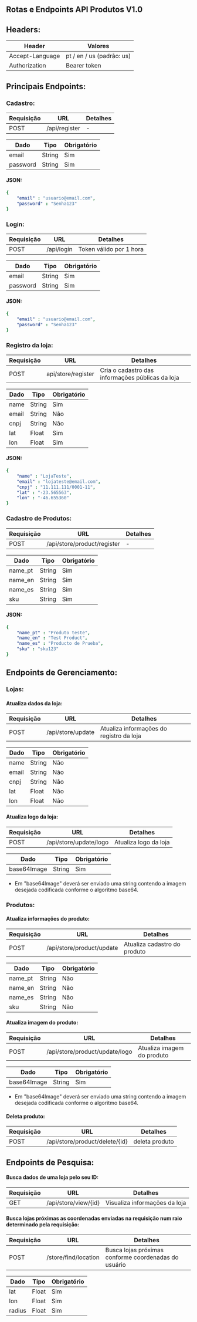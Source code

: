 
## Rotas e Endpoints API Produtos V1.0

## Headers:
| Header | Valores |
| --- | --- |
| Accept-Language | pt / en / us (padrão: us)
| Authorization | Bearer token

## Principais Endpoints:

### Cadastro:
| Requisição | URL | Detalhes |
| --- | --- | --- |
| POST | /api/register | - |

| Dado | Tipo | Obrigatório |
| --- | --- | --- |
| email | String | Sim |
| password | String | Sim |

#### JSON: 
```yaml
{
    "email" : "usuario@email.com",
    "password" : "Senha123"
}
```

### Login:
| Requisição | URL | Detalhes |
| --- | --- | --- |
| POST | /api/login | Token válido por 1 hora |

| Dado | Tipo | Obrigatório |
| --- | --- | --- |
| email | String | Sim |
| password | String | Sim |

#### JSON: 
```yaml
{
    "email" : "usuario@email.com",
    "password" : "Senha123"
}
```

### Registro da loja:
| Requisição | URL | Detalhes |
| --- | --- | --- |
| POST | api/store/register | Cria o cadastro das informações públicas da loja |

| Dado | Tipo | Obrigatório |
| --- | --- | --- |
| name | String | Sim |
| email | String | Não |
| cnpj | String | Não |
| lat | Float | Sim |
| lon | Float | Sim |

#### JSON: 
```yaml
{
    "name" : "LojaTeste",
    "email" : "lojateste@email.com",
    "cnpj" : "11.111.111/0001-11",
    "lat" : "-23.565563",
    "lon" : "-46.655360"
}
```

### Cadastro de Produtos:
| Requisição | URL | Detalhes |
| --- | --- | --- |
| POST | /api/store/product/register | - |

| Dado | Tipo | Obrigatório |
| --- | --- | --- |
| name_pt | String | Sim |
| name_en | String | Sim |
| name_es | String | Sim |
| sku | String | Sim |

#### JSON: 
```yaml
{
    "name_pt" : "Produto teste",
    "name_en" : "Test Product",
    "name_es" : "Producto de Prueba",
    "sku" : "sku123"
}
```

## Endpoints de Gerenciamento:

### Lojas:

#### Atualiza dados da loja:
| Requisição | URL | Detalhes |
| --- | --- | --- |
| POST | /api/store/update | Atualiza informações do registro da loja |

| Dado | Tipo | Obrigatório |
| --- | --- | --- |
| name | String | Não |
| email | String | Não |
| cnpj | String | Não |
| lat | Float | Não |
| lon | Float | Não |

#### Atualiza logo da loja:
| Requisição | URL | Detalhes |
| --- | --- | --- |
| POST | /api/store/update/logo | Atualiza logo da loja |

| Dado | Tipo | Obrigatório |
| --- | --- | --- |
| base64Image | String | Sim |
* Em "base64Image" deverá ser enviado uma string contendo a imagem desejada codificada conforme o algoritmo base64.

### Produtos:

#### Atualiza informações do produto:
| Requisição | URL | Detalhes |
| --- | --- | --- |
| POST | /api/store/product/update | Atualiza cadastro do produto |

| Dado | Tipo | Obrigatório |
| --- | --- | --- |
| name_pt | String | Não |
| name_en | String | Não |
| name_es | String | Não |
| sku | String | Não |

#### Atualiza imagem do produto:
| Requisição | URL | Detalhes |
| --- | --- | --- |
| POST | /api/store/product/update/logo | Atualiza imagem do produto |

| Dado | Tipo | Obrigatório |
| --- | --- | --- |
| base64Image | String | Sim |
* Em "base64Image" deverá ser enviado uma string contendo a imagem desejada codificada conforme o algoritmo base64.

#### Deleta produto:
| Requisição | URL | Detalhes |
| --- | --- | --- |
| POST | /api/store/product/delete/{id} | deleta produto |


## Endpoints de Pesquisa:

#### Busca dados de uma loja pelo seu ID:
| Requisição | URL | Detalhes |
| --- | --- | --- |
| GET | /api/store/view/{id} | Visualiza informações da loja |

#### Busca lojas próximas as coordenadas enviadas na requisição num raio determinado pela requisição:
| Requisição | URL | Detalhes |
| --- | --- | --- |
| POST | /store/find/location | Busca lojas próximas conforme coordenadas do usuário |

| Dado | Tipo | Obrigatório |
| --- | --- | --- |
| lat | Float | Sim |
| lon | Float | Sim |
| radius | Float | Sim |


